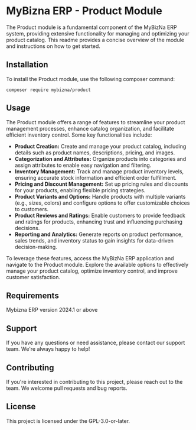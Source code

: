 # MyBizna ERP - Product Module
The Product module is a fundamental component of the MyBizNa ERP system, providing extensive functionality for managing and optimizing your product catalog. This readme provides a concise overview of the module and instructions on how to get started.

## Installation 
To install the Product module, use the following composer command:
```
composer require mybizna/product
```

## Usage
The Product module offers a range of features to streamline your product management processes, enhance catalog organization, and facilitate efficient inventory control. Some key functionalities include:

 - **Product Creation:** Create and manage your product catalog, including details such as product names, descriptions, pricing, and images.
 - **Categorization and Attributes:** Organize products into categories and assign attributes to enable easy navigation and filtering.
 - **Inventory Management:** Track and manage product inventory levels, ensuring accurate stock information and efficient order fulfillment.
 - **Pricing and Discount Management:** Set up pricing rules and discounts for your products, enabling flexible pricing strategies.
 - **Product Variants and Options:** Handle products with multiple variants (e.g., sizes, colors) and configure options to offer customizable choices to customers.
 - **Product Reviews and Ratings:** Enable customers to provide feedback and ratings for products, enhancing trust and influencing purchasing decisions.
 - **Reporting and Analytics:** Generate reports on product performance, sales trends, and inventory status to gain insights for data-driven decision-making.

To leverage these features, access the MyBizNa ERP application and navigate to the Product module. Explore the available options to effectively manage your product catalog, optimize inventory control, and improve customer satisfaction.

## Requirements
Mybizna ERP version 2024.1 or above

## Support
If you have any questions or need assistance, please contact our support team. We're always happy to help!

## Contributing
If you're interested in contributing to this project, please reach out to the team. We welcome pull requests and bug reports.

## License
This project is licensed under the GPL-3.0-or-later.
